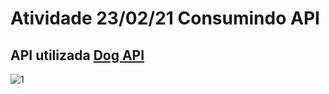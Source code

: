 # Atividade 23/02/21 Consumindo API
## API utilizada [Dog API](https://dog.ceo/dog-api/)


  ![1](https://user-images.githubusercontent.com/54999837/108896238-652eca00-75f3-11eb-8943-d853a3284838.gif)
